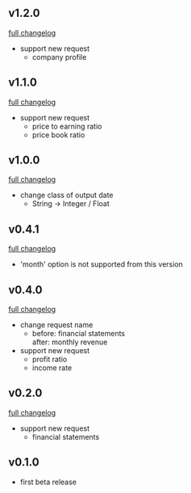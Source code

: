 ## v1.2.0
[full changelog](http://github.com/ysato5654/histock-filter/compare/v1.1.0...v1.2.0)

* support new request
    - company profile

## v1.1.0
[full changelog](http://github.com/ysato5654/histock-filter/compare/v1.0.0...v1.1.0)

* support new request
    - price to earning ratio
    - price book ratio

## v1.0.0
[full changelog](http://github.com/ysato5654/histock-filter/compare/v0.4.1...v1.0.0)

* change class of output date
    - String -> Integer / Float

## v0.4.1
[full changelog](http://github.com/ysato5654/histock-filter/compare/v0.4.0...v0.4.1)

* 'month' option is not supported from this version

## v0.4.0
[full changelog](http://github.com/ysato5654/histock-filter/compare/v0.2.0...v0.4.0)

* change request name
    - before: financial statements  
      after: monthly revenue
* support new request
    - profit ratio
    - income rate

## v0.2.0
[full changelog](http://github.com/ysato5654/histock-filter/compare/v0.1.0...v0.2.0)

* support new request
    - financial statements

## v0.1.0

* first beta release
